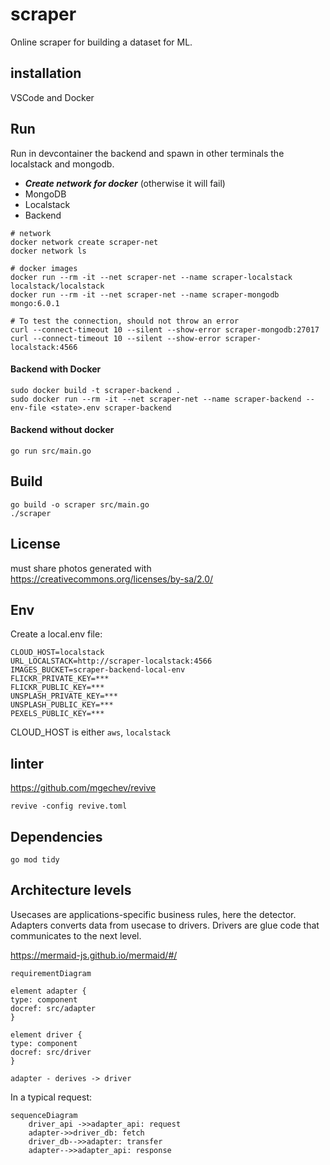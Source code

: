 # scraper

Online scraper for building a dataset for ML.

## installation

VSCode and Docker

## Run

Run in devcontainer the backend and spawn in other terminals the localstack and mongodb.

- ***Create network for docker*** (otherwise it will fail)
- MongoDB
- Localstack
- Backend

```shell
# network
docker network create scraper-net
docker network ls

# docker images
docker run --rm -it --net scraper-net --name scraper-localstack localstack/localstack
docker run --rm -it --net scraper-net --name scraper-mongodb mongo:6.0.1

# To test the connection, should not throw an error
curl --connect-timeout 10 --silent --show-error scraper-mongodb:27017
curl --connect-timeout 10 --silent --show-error scraper-localstack:4566
```

#### Backend with Docker
```shell
sudo docker build -t scraper-backend .
sudo docker run --rm -it --net scraper-net --name scraper-backend --env-file <state>.env scraper-backend
```

#### Backend without docker
    go run src/main.go

## Build

    go build -o scraper src/main.go
    ./scraper

## License

must share photos generated with https://creativecommons.org/licenses/by-sa/2.0/

## Env

Create a local.env file:

    CLOUD_HOST=localstack
    URL_LOCALSTACK=http://scraper-localstack:4566
    IMAGES_BUCKET=scraper-backend-local-env
    FLICKR_PRIVATE_KEY=***
    FLICKR_PUBLIC_KEY=***
    UNSPLASH_PRIVATE_KEY=***
    UNSPLASH_PUBLIC_KEY=***
    PEXELS_PUBLIC_KEY=***

CLOUD_HOST is either `aws`, `localstack`

## linter

https://github.com/mgechev/revive

    revive -config revive.toml

## Dependencies

    go mod tidy

## Architecture levels

Usecases are applications-specific business rules, here the detector.
Adapters converts data from usecase to drivers.
Drivers are glue code that communicates to the next level.

https://mermaid-js.github.io/mermaid/#/

```mermaid
requirementDiagram

element adapter {
type: component
docref: src/adapter
}

element driver {
type: component
docref: src/driver
}

adapter - derives -> driver
```

In a typical request:

```mermaid
sequenceDiagram
    driver_api ->>adapter_api: request
    adapter->>driver_db: fetch
    driver_db-->>adapter: transfer
    adapter-->>adapter_api: response
```